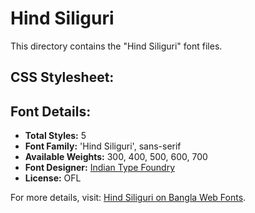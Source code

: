 # Hind Siliguri

This directory contains the "Hind Siliguri" font files.

## CSS Stylesheet:


## Font Details:
- **Total Styles:** 5
- **Font Family:** 'Hind Siliguri', sans-serif
- **Available Weights:** 300, 400, 500, 600, 700
- **Font Designer:** [Indian Type Foundry](https://www.indiantypefoundry.com/)
- **License:** OFL

For more details, visit: [Hind Siliguri on Bangla Web Fonts](https://banglawebfonts.pages.dev/hind-siliguri/#about).